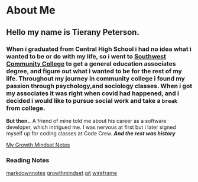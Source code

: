 # About Me #
## Hello my name is Tierany Peterson. ## 
### When i graduated from Central High School i had no idea what i wanted to be or do with my life, so i went to [Southwest Community College](https://www.google.com/search?gs_ssp=eJzj4tTP1TcwNirOMjJg9FItzi8tyShPLS5RKEnNy0stLk5NVUjOz80tzcssqQSycnJS01MBqqsSAw&q=southwest+tennessee+community+college&rlz=1C1CHBD_enUS957US957&oq=southwest+te&aqs=chrome.1.69i57j46j46i175i199j0j0i457j46i175i199j0l2j46i175i199j0i271.7389j0j9&sourceid=chrome&ie=UTF-8) to get a general education associates degree, and figure out what i wanted to be for the rest of my life. Throughout my journey in community college i found my passion through psychology,and sociology classes. When i got my associates it was right when covid had happened, and i decided i would like to pursue social work and take a ``break`` from college. ###
**But then..**
A friend of mine told me about his career as a software developer, which intrigued me.
I was nervous at first but i later signed myself up for coding classes at Code Crew.
***And the rest was history***

[My Growth Mindset Notes](https://tieranypeterson.github.io/reading--notes/growthmindset)
### Reading Notes
[markdownnotes](markdownnotes)
[growthmindset](growthmindset)
[git](gitnotes)
[wireframe](wireframe)
